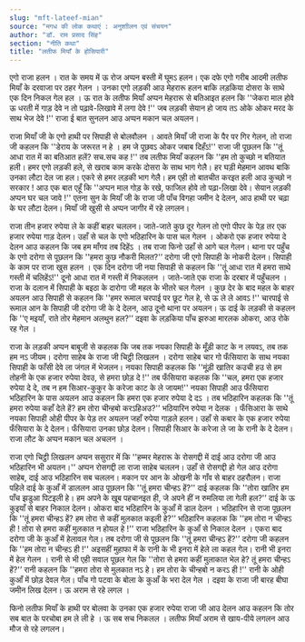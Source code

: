 ```yaml
---
slug: "mft-lateef-mian"
source: "मगध की लोक कथाएं : अनुशाीलन एवं संचयन"
author: "डॉ. राम प्रसाद सिंह"
section: "नीति कथा"
title: "लतीफ मियाँ के होसियारी"
---
```

एगो राजा हलन । रात के समय में ऊ रोज अप्पन बस्ती में घूमऽ हलन। एक दफे एगो गरीब आदमी लतीफ मियाँ के दरवाजा पर ठहर गेलन । उनका एगो लड़की आउ मेहरारू हलन बाकि लड़किया दोसरा के साथे एक दिन निकल गेल हल । ऊ रात के लतीफ मियाँ अप्पन मेहरारू से बतिआइत हलन कि ''जेकरा माल होवे ऊ धरती में गाड़ देवे न तो पढ़ावे-लिखावे में लगा देवे !'' जब लड़की सेयान हो जाय तऽ ओके ओकर मरद के साथ भेज देवे !'' राजा ई बात सुनलन आउ अप्पन मकान चल अयलन। 

राजा मियाँ जी के एगो हाथी पर सिपाही से बोलवौलन । आवते मियाँ जी राजा के पैर पर गिर गेलन, तो राजा जी कहलन कि ''डेराय के जरूरत न हे । हम जे पूछवऽ ओकर जबाब दिहँऽ!'' राजा जी पूछलन कि ''तूं आधा रात में का बतिआत हलें? सच.सच कह !'' तब लतीफ मियाँ कहलन कि ''हम तो कुच्छो न बतियात हली। हमर एगो लड़की हले, से खराब काम करके दोसरा के साथ भाग गेलै। हर घड़ी मेहमान आवथ बाकि उनका लौटा देल जा हल। एकरे से हमर लड़की भाग गेलै। हम एही तो बातचीत करइत हली आउ कुच्छो न सरकार ! आउ एक बात एहूँ कि ''अप्पन माल गोड़ के रखे, फाजिल होवे तो पढ़ा-लिखा देवे। सेयान लड़की अप्पन घर चल जावे !'' एतना सुन के मियाँ जी के राजा जी पाँच विगहा जमीन दे देलन, आउ हाथी पर चढ़ा के घर लौटा देलन। मियाँ जी खुसी से अप्पन जागीर में रहे लगलन।
 
राजा तीन हजार रुपेया ले के कहीं बाहर चललन। जाते-जाते कुछ दूर गेलन तो एगो पीपर के पेड़ तर एक हजार रुपेया गाड़ देलन। उहाँ से चल के एगो भठिहारिन के पास चल गेलन । ओकरो एक हजार रुपेया दे देलन आउ कहलन कि जब हम माँगव तब दिहेंऽ । तब राजा फिनो उहाँ से आगे चल गेलन। थाना पर पहुँच के एगो दरोगा से पूछलन कि ''हमरा कुछ नौकरी मिलत?'’ दरोगा जी एगो सिपाही के नोकरी देलन। सिपाही के काम पर राजा खुस हलन । एक दिन दरोगा जी नया सिपाही से कहलन कि ''तूं आधा रात में हमरा साथे गस्ती में चलिहेंऽ!'' दूनो आधा रात में गस्ती में निकललन । जाते-जाते एक राजा के दरबार में पहुँचलन । राजा के दलान में सिपाही के बइठा के दारोगा जी महल के भीतरे चल गेलन । कुछ देर के बाद महल के बाहर अयलन आउ सिपाही से कहलन कि ''हमर रूमाल चरपाई पर छूट गेल हे, से ऊ ले ले आवऽ !'' चारपाई से रूमाल आन के सिपाही जी दरोगा जी के दे देलन, आउ दूनो थाना पर अयलन। ऊ दाई के लड़की से कहलन कि ''ए मइयाँ, राते तोर मेहमान अलथुन हल?'’ दइवा के लड़किया पाँच झरुआ मारलक ओकरा, आउ रोके रह गेल । 

राजा के लड़की अप्पन बाबूजी से कहलक कि जब तक नयका सिपाही के मूँड़ी काट के न लयवऽ, तब तक हम नऽ जीयम। दरोगा साहेब के राजा जी चिट्ठी लिखलन । दरोगा साहेब चार गो फँसियारा के साथ नयका सिपाही के फाँसी देवे ला जंगल में भेजलन। नयका सिपाही कहलक कि ''मूंड़ी खातिर कउची हउ से हम तोहनी के एक हजार रुपेया देवउ, से हमरा छोड़ दे !'' तब फँसियारा कहलक कि ''चल, हमरा एक हजार रुपेया दे दे, तब न हम सिआर-कुकुर के करेजा काट के ले जायम!'' नयका सिपाही आउ फँसियारा भठिहारिन के पास अयलन आउ कहलन कि हमरा एक हजार रुपेया दे दऽ । तब भठिहारिन कहलक कि ''तूं हमरा रुपेया कहाँ देले हें? हम तोरा चीन्हबो करऽहिअउ?'’ भठियारिन रुपेया न देलक । फँसिआरा के साथे नयका सिपाही ओही पीपर के पेड़ तर अयलन जहाँ रुपेया गाड़ले हलन। उहाँ से कबार के एक हजार रुपेया फँसियारा के दे देलन। फँसियारा उनका छोड़ देलन। सिपाही सिआर के करेजा ले जा के रानी के दे देलन। राजा लौट के अप्पन मकान चल अचलन । 

राजा एगो चिट्ठी लिखलन अप्पन ससुरार में कि ''हम्मर मेहरारू के रोसगद्दी में दाई आउ दरोगा जी आउ भठिहारिन भी अयतन।'' अप्पन रोसगद्दी ला राजा साहेब चललन। उहाँ से रोसगद्दी हो गेल आउ दरोगा साहेब, दाई आउ भठिहारिन सब चललन। मकान पर आन के ओखनी के गाँव से बाहर ठहरौलन। राजा पहिले दाई के कुआँ में डाललन आउ पूछलन कि ''तूं हमरा चीन्हऽ हें?'' दाई कहलक कि ''तोरा खातिर हम पाँच झडुआ पिटइली हे। हम अपने के खूब पहचानइत ही, जे अपने हीं न रुमलिया ला गेली हल?'’ दाई के ऊ कुइयाँ से बाहर निकाल देलन। ओकरा बाद भठिहारिन के कुआँ में डाल देलन । भठिहारिन से राजा पूछलन कि ''तूं हमरा चीन्हऽ हें? हम तोरा से कहीं मुलकात कइली हे?'’ भठिहारिन कहलक कि ''हम तोरा न चीन्हऽ ही ! तोरा से हमरा कहीं मुलकात न होयल हे !'' राजा भठिहारिन के कुआँ से निकाल देलन । एकरा बाद दरोगा जी के कुआँ में हेलावल गेल। तब दरोगा जी से पूछलन कि ''तूं हमरा चीन्हऽ हें?'’ दरोगा जी कहलन कि ''हम तोरा न चीन्हऽ ही !'' अइसहीं मुहाफा में के रानी के भी इनरा में हेले ला कहल गेल। रानी भी इनरा में हेल गेलन । रानी से भी एही सवाल पूछल गेल कि ''तोरा से हमरा कहीं मुलाकात भेल हे? तूं हमरा चीन्हऽ हें?'’ रानी कहलन कि ''हमरा तोरा से मुलकात नऽ हे। हम तोरा के चीन्हबो न करऽ ही !'' रानी के ओही कुआँ में छोड़ देवल गेल। पाँच गो पटवा के बोला के कुआँ के भरा देल गेल । दइवा के राजा जी बारह बीघा जमीन लिख देलन। ऊ अराम से रहे लगल । 

फिनो लतीफ मियाँ के हाथी पर बोलवा के उनका एक हजार रुपेया राजा जी आउ देलन आउ कहलन कि तोर सब बात के परचोबा हम ले ली हे । ऊ सब सच निकलल । लतीफ मियाँ अराम से खाय-पीये लगलन आउ मौज से रहे लगलन।